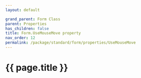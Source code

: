 ```yaml
---
layout: default

grand_parent: Form Class
parent: Properties
has_children: false
title: Form.UseMouseMove property
nav_order: 12
permalink: /package/standard/form/properties/UseMouseMove
---
```

# {{ page.title }}




